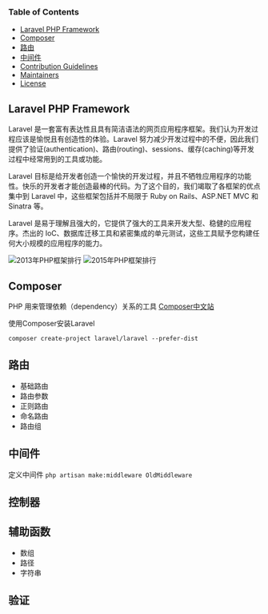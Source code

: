 ### Table of Contents

- [Laravel PHP Framework](#laravel-php-framework)
- [Composer](#composer)
- [路由](#路由)
- [中间件](#中间件)
- [Contribution Guidelines](#contribution-guidelines)
- [Maintainers](#maintainers)
- [License](#license)



## Laravel PHP Framework
Laravel 是一套富有表达性且具有简洁语法的网页应用程序框架。我们认为开发过程应该是愉悦且有创造性的体验。Laravel 努力减少开发过程中的不便，因此我们提供了验证(authentication)、路由(routing)、sessions、缓存(caching)等开发过程中经常用到的工具或功能。

Laravel 目标是给开发者创造一个愉快的开发过程，并且不牺牲应用程序的功能性。快乐的开发者才能创造最棒的代码。为了这个目的，我们竭取了各框架的优点集中到 Laravel 中，这些框架包括并不局限于 Ruby on Rails、ASP.NET MVC 和 Sinatra 等。

Laravel 是易于理解且强大的，它提供了强大的工具来开发大型、稳健的应用程序。杰出的 IoC、数据库迁移工具和紧密集成的单元测试，这些工具赋予您构建任何大小规模的应用程序的能力。



![2013年PHP框架排行](http://pic1.zhimg.com/83ab0ffd8f7c28cb32e3747b1b228dec_b.jpg)
![2015年PHP框架排行](http://pic1.zhimg.com/4fa4f2003a2d089f0ad61db02033daec_r.jpg)

## Composer
PHP 用来管理依赖（dependency）关系的工具
[Composer中文站](http://www.phpcomposer.com/)

使用Composer安装Laravel

`composer create-project laravel/laravel --prefer-dist`

## 路由

- 基础路由
- 路由参数
- 正则路由
- 命名路由
- 路由组


## 中间件

定义中间件
`php artisan make:middleware OldMiddleware`


## 控制器

## 辅助函数
- 数组
- 路径
- 字符串

## 验证